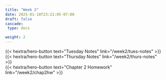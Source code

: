 ```yaml
---
title: "Week 2"
date: 2025-01-18T23:21:05-07:00
draft: false
cascade:
 type: docs

weight: 2
---
```


<div class="mt-8">
{{< hextra/hero-button text="Tuesday Notes" link="/week2/tues-notes" >}}
</div>

<div class="mt-8">
{{< hextra/hero-button text="Thursday Notes" link="/week2/thurs-notes" >}}
</div>

<div class="mt-8">
{{< hextra/hero-button text="Chapter 2 Homework" link="/week2/chap2hw" >}}
</div>

